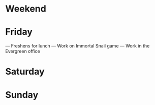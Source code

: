 # Weekend

# Friday
— Freshens for lunch
— Work on Immortal Snail game
— Work in the Evergreen office

# Saturday

# Sunday
